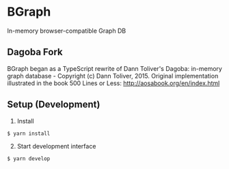 # BGraph
In-memory browser-compatible Graph DB

## Dagoba Fork

BGraph began as a TypeScript rewrite of Dann Toliver's Dagoba: in-memory graph database - Copyright (c) Dann Toliver, 2015. Original implementation illustrated in the book 500 Lines or Less: http://aosabook.org/en/index.html

## Setup (Development)

1. Install
```bash
$ yarn install
```

2. Start development interface
```bash
$ yarn develop
```
